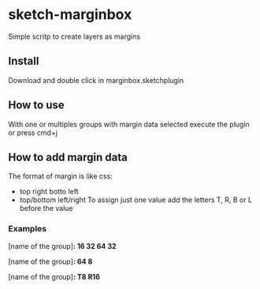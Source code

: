 # sketch-marginbox
Simple scritp to create layers as margins

## Install
Download and double click in marginbox.sketchplugin

## How to use
With one or multiples groups with margin data selected execute the plugin or press cmd+j

## How to add margin data
The format of margin is like css:
- top right botto left
- top/bottom left/right
To assign just one value add the letters T, R, B or L before the value

### Examples

[name of the group]**: 16 32 64 32**

[name of the group]**: 64 8**

[name of the group]**: T8 R16**
